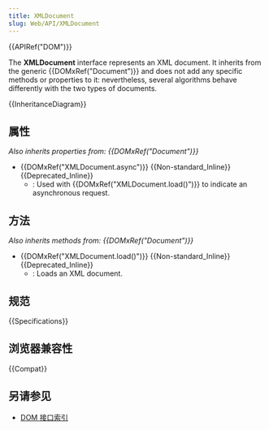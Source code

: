 ```yaml
---
title: XMLDocument
slug: Web/API/XMLDocument
---
```


{{APIRef("DOM")}}

The **XMLDocument** interface represents an XML document. It inherits from the generic {{DOMxRef("Document")}} and does not add any specific methods or properties to it: nevertheless, several algorithms behave differently with the two types of documents.

{{InheritanceDiagram}}

## 属性

_Also inherits properties from: {{DOMxRef("Document")}}_

- {{DOMxRef("XMLDocument.async")}} {{Non-standard_Inline}} {{Deprecated_Inline}}
  - : Used with {{DOMxRef("XMLDocument.load()")}} to indicate an asynchronous request.

## 方法

_Also inherits methods from: {{DOMxRef("Document")}}_

- {{DOMxRef("XMLDocument.load()")}} {{Non-standard_Inline}} {{Deprecated_Inline}}
  - : Loads an XML document.

## 规范

{{Specifications}}

## 浏览器兼容性

{{Compat}}

## 另请参见

- [DOM 接口索引](/zh-CN/docs/Web/API/Document_Object_Model)

